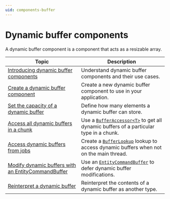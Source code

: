 ```yaml
---
uid: components-buffer
---
```


# Dynamic buffer components

A dynamic buffer component is a component that acts as a resizable array.

| **Topic**                                                    | **Description**                                              |
| ------------------------------------------------------------ | ------------------------------------------------------------ |
| [Introducing dynamic buffer components](components-buffer-introducing.md) | Understand dynamic buffer components and their use cases.    |
| [Create a dynamic buffer component](components-buffer-create.md) | Create a new dynamic buffer component to use in your application. |
|[Set the capacity of a dynamic buffer](components-buffer-set-capacity.md)|Define how many elements a dynamic buffer can store.|
| [Access all dynamic buffers in a chunk](components-buffer-get-all-in-chunk.md) | Use a [`BufferAccessor<T>`](xref:Unity.Entities.BufferAccessor`1) to get all dynamic buffers of a particular type in a chunk. |
| [Access dynamic buffers from jobs](components-buffer-jobs.md) | Create a [`BufferLookup`](xref:Unity.Entities.BufferLookup`1) lookup to access dynamic buffers when not on the main thread. |
| [Modify dynamic buffers with an EntityCommandBuffer](components-buffer-command-buffer.md) | Use an [`EntityCommandBuffer`](xref:Unity.Entities.EntityCommandBuffer) to defer dynamic buffer modifications. |
| [Reinterpret a dynamic buffer](components-buffer-reinterpret.md) | Reinterpret the contents of a dynamic buffer as another type. |
